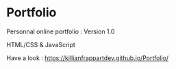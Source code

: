# Portfolio
Personnal online portfolio : Version 1.0

HTML/CSS & JavaScript

Have a look : https://killianfrappartdev.github.io/Portfolio/
